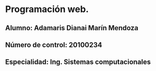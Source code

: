 # Programación web.
## Alumno: Adamaris Dianai Marín Mendoza
## Número de control: 20100234
## Especialidad: Ing. Sistemas computacionales 